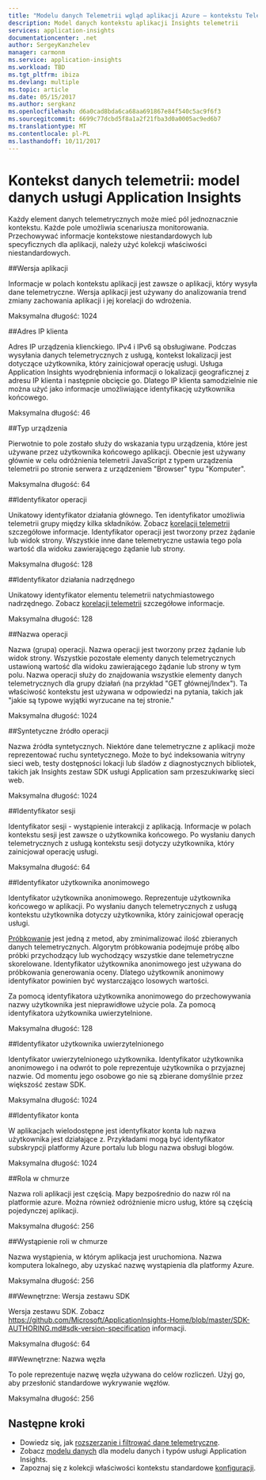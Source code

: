 ```yaml
---
title: "Modelu danych Telemetrii wgląd aplikacji Azure — kontekstu Telemetrii | Dokumentacja firmy Microsoft"
description: Model danych kontekstu aplikacji Insights telemetrii
services: application-insights
documentationcenter: .net
author: SergeyKanzhelev
manager: carmonm
ms.service: application-insights
ms.workload: TBD
ms.tgt_pltfrm: ibiza
ms.devlang: multiple
ms.topic: article
ms.date: 05/15/2017
ms.author: sergkanz
ms.openlocfilehash: d6a0cad8bda6ca68aa691867e84f540c5ac9f6f3
ms.sourcegitcommit: 6699c77dcbd5f8a1a2f21fba3d0a0005ac9ed6b7
ms.translationtype: MT
ms.contentlocale: pl-PL
ms.lasthandoff: 10/11/2017
---
```

# <a name="telemetry-context-application-insights-data-model"></a>Kontekst danych telemetrii: model danych usługi Application Insights

Każdy element danych telemetrycznych może mieć pól jednoznacznie kontekstu. Każde pole umożliwia scenariusza monitorowania. Przechowywać informacje kontekstowe niestandardowych lub specyficznych dla aplikacji, należy użyć kolekcji właściwości niestandardowych.


##<a name="application-version"></a>Wersja aplikacji

Informacje w polach kontekstu aplikacji jest zawsze o aplikacji, który wysyła dane telemetryczne. Wersja aplikacji jest używany do analizowania trend zmiany zachowania aplikacji i jej korelacji do wdrożenia.

Maksymalna długość: 1024


##<a name="client-ip-address"></a>Adres IP klienta

Adres IP urządzenia klienckiego. IPv4 i IPv6 są obsługiwane. Podczas wysyłania danych telemetrycznych z usługą, kontekst lokalizacji jest dotyczące użytkownika, który zainicjował operację usługi. Usługa Application Insights wyodrębnienia informacji o lokalizacji geograficznej z adresu IP klienta i następnie obcięcie go. Dlatego IP klienta samodzielnie nie można użyć jako informacje umożliwiające identyfikację użytkownika końcowego. 

Maksymalna długość: 46


##<a name="device-type"></a>Typ urządzenia

Pierwotnie to pole zostało służy do wskazania typu urządzenia, które jest używane przez użytkownika końcowego aplikacji. Obecnie jest używany głównie w celu odróżnienia telemetrii JavaScript z typem urządzenia telemetrii po stronie serwera z urządzeniem "Browser" typu "Komputer".

Maksymalna długość: 64


##<a name="operation-id"></a>Identyfikator operacji

Unikatowy identyfikator działania głównego. Ten identyfikator umożliwia telemetrii grupy między kilka składników. Zobacz [korelacji telemetrii](application-insights-correlation.md) szczegółowe informacje. Identyfikator operacji jest tworzony przez żądanie lub widok strony. Wszystkie inne dane telemetryczne ustawia tego pola wartość dla widoku zawierającego żądanie lub strony. 

Maksymalna długość: 128


##<a name="parent-operation-id"></a>Identyfikator działania nadrzędnego

Unikatowy identyfikator elementu telemetrii natychmiastowego nadrzędnego. Zobacz [korelacji telemetrii](application-insights-correlation.md) szczegółowe informacje.

Maksymalna długość: 128


##<a name="operation-name"></a>Nazwa operacji

Nazwa (grupa) operacji. Nazwa operacji jest tworzony przez żądanie lub widok strony. Wszystkie pozostałe elementy danych telemetrycznych ustawioną wartość dla widoku zawierającego żądanie lub strony w tym polu. Nazwa operacji służy do znajdowania wszystkie elementy danych telemetrycznych dla grupy działań (na przykład "GET głównej/Index"). Ta właściwość kontekstu jest używana w odpowiedzi na pytania, takich jak "jakie są typowe wyjątki wyrzucane na tej stronie."

Maksymalna długość: 1024


##<a name="synthetic-source-of-the-operation"></a>Syntetyczne źródło operacji

Nazwa źródła syntetycznych. Niektóre dane telemetryczne z aplikacji może reprezentować ruchu syntetycznego. Może to być indeksowania witryny sieci web, testy dostępności lokacji lub śladów z diagnostycznych bibliotek, takich jak Insights zestaw SDK usługi Application sam przeszukiwarkę sieci web.

Maksymalna długość: 1024


##<a name="session-id"></a>Identyfikator sesji

Identyfikator sesji - wystąpienie interakcji z aplikacją. Informacje w polach kontekstu sesji jest zawsze o użytkownika końcowego. Po wysłaniu danych telemetrycznych z usługą kontekstu sesji dotyczy użytkownika, który zainicjował operację usługi.

Maksymalna długość: 64


##<a name="anonymous-user-id"></a>Identyfikator użytkownika anonimowego

Identyfikator użytkownika anonimowego. Reprezentuje użytkownika końcowego w aplikacji. Po wysłaniu danych telemetrycznych z usługą kontekstu użytkownika dotyczy użytkownika, który zainicjował operację usługi.

[Próbkowanie](app-insights-sampling.md) jest jedną z metod, aby zminimalizować ilość zbieranych danych telemetrycznych. Algorytm próbkowania podejmuje próbę albo próbki przychodzący lub wychodzący wszystkie dane telemetryczne skorelowane. Identyfikator użytkownika anonimowego jest używana do próbkowania generowania oceny. Dlatego użytkownik anonimowy identyfikator powinien być wystarczająco losowych wartości. 

Za pomocą identyfikatora użytkownika anonimowego do przechowywania nazwy użytkownika jest nieprawidłowe użycie pola. Za pomocą identyfikatora użytkownika uwierzytelnione.

Maksymalna długość: 128


##<a name="authenticated-user-id"></a>Identyfikator użytkownika uwierzytelnionego

Identyfikator uwierzytelnionego użytkownika. Identyfikator użytkownika anonimowego i na odwrót to pole reprezentuje użytkownika o przyjaznej nazwie. Od momentu jego osobowe go nie są zbierane domyślnie przez większość zestaw SDK.

Maksymalna długość: 1024


##<a name="account-id"></a>Identyfikator konta

W aplikacjach wielodostępne jest identyfikator konta lub nazwa użytkownika jest działające z. Przykładami mogą być identyfikator subskrypcji platformy Azure portalu lub blogu nazwa obsługi blogów.

Maksymalna długość: 1024


##<a name="cloud-role"></a>Rola w chmurze

Nazwa roli aplikacji jest częścią. Mapy bezpośrednio do nazw ról na platformie azure. Można również odróżnienie micro usług, które są częścią pojedynczej aplikacji.

Maksymalna długość: 256


##<a name="cloud-role-instance"></a>Wystąpienie roli w chmurze

Nazwa wystąpienia, w którym aplikacja jest uruchomiona. Nazwa komputera lokalnego, aby uzyskać nazwę wystąpienia dla platformy Azure.

Maksymalna długość: 256


##<a name="internal-sdk-version"></a>Wewnętrzne: Wersja zestawu SDK

Wersja zestawu SDK. Zobacz https://github.com/Microsoft/ApplicationInsights-Home/blob/master/SDK-AUTHORING.md#sdk-version-specification informacji.

Maksymalna długość: 64


##<a name="internal-node-name"></a>Wewnętrzne: Nazwa węzła

To pole reprezentuje nazwę węzła używana do celów rozliczeń. Użyj go, aby przesłonić standardowe wykrywanie węzłów.

Maksymalna długość: 256


## <a name="next-steps"></a>Następne kroki

- Dowiedz się, jak [rozszerzanie i filtrować dane telemetryczne](app-insights-api-filtering-sampling.md).
- Zobacz [modelu danych](application-insights-data-model.md) dla modelu danych i typów usługi Application Insights.
- Zapoznaj się z kolekcji właściwości kontekstu standardowe [konfiguracji](app-insights-configuration-with-applicationinsights-config.md#telemetry-initializers-aspnet).
